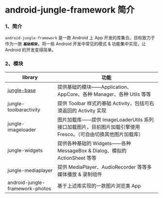 # android-jungle-framework 简介


### 1、简介

`android-jungle-framework` 是一款 Android 上 App 开发的库集合。目标致力于作为一款 **`基础框架`**，将一些 Android 开发中常见的模式 & 功能集中实现，让 Android 的开发变得简单。

### 2、模块

|library|功能|
|---|---|
|[jungle-base](https://github.com/arnozhang/android-jungle-framework/blob/master/docs/jungle-base/README.md)|提供基础的模块——Application、AppCore、各种 Manager、各种 Utils 等等|
|jungle-toolbaractivity|提供 Toolbar 样式的基础 Activity，包括可右滑返回的 Activity 实现|
|jungle-imageloader|图片加载库——提供 ImageLoaderUtils 系列接口加载图片，目前图片加载引擎使用 Fresco。（可自由切换其他图片加载库）|
|jungle-widgets|提供各种基础的 Widgets——各种 MessageBox & Dialog、模拟的 ActionSheet 等等|
|jungle-mediaplayer|提供 MediaPlayer、AudioRecorder 等等多媒体播放 & 录制组件|
|android-jungle-framework-photos|基于上述库实现的一款图片浏览类 App|
